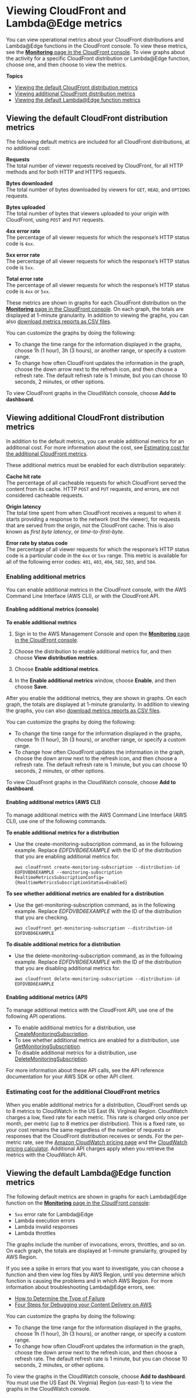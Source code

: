 # Viewing CloudFront and Lambda@Edge metrics<a name="viewing-cloudfront-metrics"></a>

You can view operational metrics about your CloudFront distributions and Lambda@Edge functions in the CloudFront console\. To view these metrics, see the [**Monitoring** page in the CloudFront console](https://console.aws.amazon.com/cloudfront/v3/home?#/monitoring)\. To view graphs about the activity for a specific CloudFront distribution or Lambda@Edge function, choose one, and then choose to view the metrics\.

**Topics**
+ [Viewing the default CloudFront distribution metrics](#monitoring-console.distributions)
+ [Viewing additional CloudFront distribution metrics](#monitoring-console.distributions-additional)
+ [Viewing the default Lambda@Edge function metrics](#monitoring-console.lambda-at-edge)

## Viewing the default CloudFront distribution metrics<a name="monitoring-console.distributions"></a>

The following default metrics are included for all CloudFront distributions, at no additional cost:

**Requests**  
The total number of viewer requests received by CloudFront, for all HTTP methods and for both HTTP and HTTPS requests\.

**Bytes downloaded**  
The total number of bytes downloaded by viewers for `GET`, `HEAD`, and `OPTIONS` requests\.

**Bytes uploaded**  
The total number of bytes that viewers uploaded to your origin with CloudFront, using `POST` and `PUT` requests\.

**4xx error rate**  
The percentage of all viewer requests for which the response’s HTTP status code is `4xx`\.

**5xx error rate**  
The percentage of all viewer requests for which the response’s HTTP status code is `5xx`\.

**Total error rate**  
The percentage of all viewer requests for which the response’s HTTP status code is `4xx` or `5xx`\.

These metrics are shown in graphs for each CloudFront distribution on the [**Monitoring** page in the CloudFront console](https://console.aws.amazon.com/cloudfront/v3/home?#/monitoring)\. On each graph, the totals are displayed at 1\-minute granularity\. In addition to viewing the graphs, you can also [download metrics reports as CSV files](cloudwatch-csv.md)\.

You can customize the graphs by doing the following:
+ To change the time range for the information displayed in the graphs, choose 1h \(1 hour\), 3h \(3 hours\), or another range, or specify a custom range\. 
+ To change how often CloudFront updates the information in the graph, choose the down arrow next to the refresh icon, and then choose a refresh rate\. The default refresh rate is 1 minute, but you can choose 10 seconds, 2 minutes, or other options\.

To view CloudFront graphs in the CloudWatch console, choose **Add to dashboard**\.

## Viewing additional CloudFront distribution metrics<a name="monitoring-console.distributions-additional"></a>

In addition to the default metrics, you can enable additional metrics for an additional cost\. For more information about the cost, see [Estimating cost for the additional CloudFront metrics](#monitoring-console.distributions-additional-pricing)\.

These additional metrics must be enabled for each distribution separately:

**Cache hit rate**  
The percentage of all cacheable requests for which CloudFront served the content from its cache\. HTTP `POST` and `PUT` requests, and errors, are not considered cacheable requests\.

**Origin latency**  
The total time spent from when CloudFront receives a request to when it starts providing a response to the network \(not the viewer\), for requests that are served from the origin, not the CloudFront cache\. This is also known as *first byte latency*, or *time\-to\-first\-byte*\.

**Error rate by status code**  
The percentage of all viewer requests for which the response’s HTTP status code is a particular code in the `4xx` or `5xx` range\. This metric is available for all of the following error codes: `401`, `403`, `404`, `502`, `503`, and `504`\.

### Enabling additional metrics<a name="enable-metrics"></a>

You can enable additional metrics in the CloudFront console, with the AWS Command Line Interface \(AWS CLI\), or with the CloudFront API\.

#### Enabling additional metrics \(console\)<a name="enable-metrics-console"></a>

**To enable additional metrics**

1. Sign in to the AWS Management Console and open the [**Monitoring** page in the CloudFront console](https://console.aws.amazon.com/cloudfront/v3/home?#/monitoring)\.

1. Choose the distribution to enable additional metrics for, and then choose **View distribution metrics**\.

1. Choose **Enable additional metrics**\.

1. In the **Enable additional metrics** window, choose **Enable**, and then choose **Save**\.

After you enable the additional metrics, they are shown in graphs\. On each graph, the totals are displayed at 1\-minute granularity\. In addition to viewing the graphs, you can also [download metrics reports as CSV files](cloudwatch-csv.md)\.

You can customize the graphs by doing the following:
+ To change the time range for the information displayed in the graphs, choose 1h \(1 hour\), 3h \(3 hours\), or another range, or specify a custom range\. 
+ To change how often CloudFront updates the information in the graph, choose the down arrow next to the refresh icon, and then choose a refresh rate\. The default refresh rate is 1 minute, but you can choose 10 seconds, 2 minutes, or other options\.

To view CloudFront graphs in the CloudWatch console, choose **Add to dashboard**\.

#### Enabling additional metrics \(AWS CLI\)<a name="enable-metrics-cli"></a>

To manage additional metrics with the AWS Command Line Interface \(AWS CLI\), use one of the following commands\.

**To enable additional metrics for a distribution**
+ Use the create\-monitoring\-subscription command, as in the following example\. Replace *EDFDVBD6EXAMPLE* with the ID of the distribution that you are enabling additional metrics for\.

  ```
  aws cloudfront create-monitoring-subscription --distribution-id EDFDVBD6EXAMPLE --monitoring-subscription RealtimeMetricsSubscriptionConfig={RealtimeMetricsSubscriptionStatus=Enabled}
  ```

**To see whether additional metrics are enabled for a distribution**
+ Use the get\-monitoring\-subscription command, as in the following example\. Replace *EDFDVBD6EXAMPLE* with the ID of the distribution that you are checking\.

  ```
  aws cloudfront get-monitoring-subscription --distribution-id EDFDVBD6EXAMPLE
  ```

**To disable additional metrics for a distribution**
+ Use the delete\-monitoring\-subscription command, as in the following example\. Replace *EDFDVBD6EXAMPLE* with the ID of the distribution that you are disabling additional metrics for\.

  ```
  aws cloudfront delete-monitoring-subscription --distribution-id EDFDVBD6EXAMPLE
  ```

#### Enabling additional metrics \(API\)<a name="enable-metrics-api"></a>

To manage additional metrics with the CloudFront API, use one of the following API operations\.
+ To enable additional metrics for a distribution, use [CreateMonitoringSubscription](https://docs.aws.amazon.com/cloudfront/latest/APIReference/API_CreateMonitoringSubscription.html)\.
+ To see whether additional metrics are enabled for a distribution, use [GetMonitoringSubscription](https://docs.aws.amazon.com/cloudfront/latest/APIReference/API_GetMonitoringSubscription.html)\.
+ To disable additional metrics for a distribution, use [DeleteMonitoringSubscription](https://docs.aws.amazon.com/cloudfront/latest/APIReference/API_DeleteMonitoringSubscription.html)\.

For more information about these API calls, see the API reference documentation for your AWS SDK or other API client\.

### Estimating cost for the additional CloudFront metrics<a name="monitoring-console.distributions-additional-pricing"></a>

When you enable additional metrics for a distribution, CloudFront sends up to 8 metrics to CloudWatch in the US East \(N\. Virginia\) Region\. CloudWatch charges a low, fixed rate for each metric\. This rate is charged only once per month, per metric \(up to 8 metrics per distribution\)\. This is a fixed rate, so your cost remains the same regardless of the number of requests or responses that the CloudFront distribution receives or sends\. For the per\-metric rate, see the [Amazon CloudWatch pricing page](http://aws.amazon.com/cloudwatch/pricing/) and the [CloudWatch pricing calculator](http://aws.amazon.com/cloudwatch/pricing/#Pricing_calculator)\. Additional API charges apply when you retrieve the metrics with the CloudWatch API\.

## Viewing the default Lambda@Edge function metrics<a name="monitoring-console.lambda-at-edge"></a>

The following default metrics are shown in graphs for each Lambda@Edge function on the [**Monitoring** page in the CloudFront console](https://console.aws.amazon.com/cloudfront/v3/home?#/monitoring):
+ `5xx` error rate for Lambda@Edge
+ Lambda execution errors
+ Lambda invalid responses
+ Lambda throttles

The graphs include the number of invocations, errors, throttles, and so on\. On each graph, the totals are displayed at 1\-minute granularity, grouped by AWS Region\.

If you see a spike in errors that you want to investigate, you can choose a function and then view log files by AWS Region, until you determine which function is causing the problems and in which AWS Region\. For more information about troubleshooting Lambda@Edge errors, see:
+  [How to Determine the Type of Failure](lambda-edge-testing-debugging.md#lambda-edge-testing-debugging-failure-type)
+ [Four Steps for Debugging your Content Delivery on AWS](http://aws.amazon.com/blogs/networking-and-content-delivery/four-steps-for-debugging-your-content-delivery-on-aws/)

You can customize the graphs by doing the following:
+ To change the time range for the information displayed in the graphs, choose 1h \(1 hour\), 3h \(3 hours\), or another range, or specify a custom range\. 
+ To change how often CloudFront updates the information in the graph, choose the down arrow next to the refresh icon, and then choose a refresh rate\. The default refresh rate is 1 minute, but you can choose 10 seconds, 2 minutes, or other options\.

To view the graphs in the CloudWatch console, choose **Add to dashboard**\. You must use the US East \(N\. Virginia\) Region \(us\-east\-1\) to view the graphs in the CloudWatch console\.